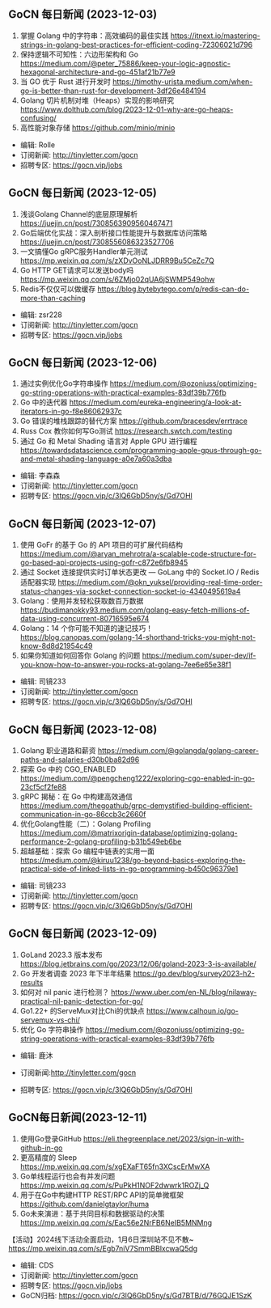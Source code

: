 ## GoCN 每日新闻 (2023-12-03)
1. 掌握 Golang 中的字符串：高效编码的最佳实践 https://itnext.io/mastering-strings-in-golang-best-practices-for-efficient-coding-72306021d796
2. 保持逻辑不可知性：六边形架构和 Go https://medium.com/@peter_75886/keep-your-logic-agnostic-hexagonal-architecture-and-go-451af21b77e9
3. 当 GO 优于 Rust 进行开发时 https://timothy-urista.medium.com/when-go-is-better-than-rust-for-development-3df26e484194
4. Golang 切片机制对堆（Heaps）实现的影响研究 https://www.dolthub.com/blog/2023-12-01-why-are-go-heaps-confusing/
5. 高性能对象存储 https://github.com/minio/minio

- 编辑: Rolle
- 订阅新闻: http://tinyletter.com/gocn
- 招聘专区: https://gocn.vip/jobs 


## GoCN 每日新闻 (2023-12-05)

1. 浅谈Golang Channel的底层原理解析 https://juejin.cn/post/7308563909560467471
2. Go后端优化实战：深入剖析接口性能提升与数据库访问策略 https://juejin.cn/post/7308556086323527706
3. 一文搞懂Go gRPC服务Handler单元测试 https://mp.weixin.qq.com/s/zXDvOoNLJDRR9Bu5CeZc7Q
4. Go HTTP GET请求可以发送body吗 https://mp.weixin.qq.com/s/6ZMjo02qUA6jSWMP549ohw 
5. Redis不仅仅可以做缓存 https://blog.bytebytego.com/p/redis-can-do-more-than-caching

- 编辑: zsr228
- 订阅新闻: http://tinyletter.com/gocn
- 招聘专区: https://gocn.vip/jobs


##  GoCN 每日新闻 (2023-12-06)

1. 通过实例优化Go字符串操作 https://medium.com/@ozoniuss/optimizing-go-string-operations-with-practical-examples-83df39b776fb
2. Go 中的迭代器 https://medium.com/eureka-engineering/a-look-at-iterators-in-go-f8e86062937c
3. Go 错误的堆栈跟踪的替代方案 https://github.com/bracesdev/errtrace
4. Russ Cox 教你如何写Go测试 https://research.swtch.com/testing
5. 通过 Go 和 Metal Shading 语言对 Apple GPU 进行编程 https://towardsdatascience.com/programming-apple-gpus-through-go-and-metal-shading-language-a0e7a60a3dba

- 编辑: 李森森
- 订阅新闻: http://tinyletter.com/gocn
- 招聘专区: https://gocn.vip/c/3lQ6GbD5ny/s/Gd7OHl

## GoCN 每日新闻 (2023-12-07)

1. 使用 GoFr 的基于 Go 的 API 项目的可扩展代码结构 https://medium.com/@aryan_mehrotra/a-scalable-code-structure-for-go-based-api-projects-using-gofr-c872e6fb8945
2. 通过 Socket 连接提供实时订单状态更改 — GoLang 中的 Socket.IO / Redis 适配器实现 https://medium.com/@okn_yuksel/providing-real-time-order-status-changes-via-socket-connection-socket-io-4340495619a4
3. Golang：使用并发轻松获取数百万数据 https://budimanokky93.medium.com/golang-easy-fetch-millions-of-data-using-concurrent-80716595e674
4. Golang：14 个你可能不知道的速记技巧！ https://blog.canopas.com/golang-14-shorthand-tricks-you-might-not-know-8d8d21954c49
5. 如果你知道如何回答你 Golang 的问题 https://medium.com/super-dev/if-you-know-how-to-answer-you-rocks-at-golang-7ee6e65e38f1

- 编辑: 司镜233
- 订阅新闻: http://tinyletter.com/gocn
- 招聘专区: https://gocn.vip/c/3lQ6GbD5ny/s/Gd7OHl

## GoCN 每日新闻 (2023-12-08)

1. Golang 职业道路和薪资 https://medium.com/@golangda/golang-career-paths-and-salaries-d30b0ba82d96
2. 探索 Go 中的 CGO_ENABLED https://medium.com/@pengcheng1222/exploring-cgo-enabled-in-go-23cf5cf2fe88
3. gRPC 揭秘：在 Go 中构建高效通信 https://medium.com/thegoathub/grpc-demystified-building-efficient-communication-in-go-86ccb3c2660f
4. 优化Golang性能（二）：Golang Profiling https://medium.com/@matrixorigin-database/optimizing-golang-performance-2-golang-profiling-b31b549eb6be
5. 超越基础：探索 Go 编程中链表的实用一面 https://medium.com/@kiruu1238/go-beyond-basics-exploring-the-practical-side-of-linked-lists-in-go-programming-b450c96379e1

- 编辑: 司镜233
- 订阅新闻: http://tinyletter.com/gocn
- 招聘专区: https://gocn.vip/c/3lQ6GbD5ny/s/Gd7OHl

## GoCN 每日新闻 (2023-12-09)

1. GoLand 2023.3 版本发布 https://blog.jetbrains.com/go/2023/12/06/goland-2023-3-is-available/
2. Go 开发者调查 2023 年下半年结果 https://go.dev/blog/survey2023-h2-results
3. 如何对 nil panic 进行检测？ https://www.uber.com/en-NL/blog/nilaway-practical-nil-panic-detection-for-go/
4. Go1.22+ 的ServeMux对比Chi的优缺点 https://www.calhoun.io/go-servemux-vs-chi/
5. 优化 Go 字符串操作 https://medium.com/@ozoniuss/optimizing-go-string-operations-with-practical-examples-83df39b776fb

- 编辑: 鹿沐

- 订阅新闻:http://tinyletter.com/gocn
- 招聘专区: https://gocn.vip/c/3lQ6GbD5ny/s/Gd7OHl

## GoCN每日新闻(2023-12-11)

1. 使用Go登录GitHub https://eli.thegreenplace.net/2023/sign-in-with-github-in-go
2. 更高精度的 Sleep https://mp.weixin.qq.com/s/xgEXaFT65fn3XCscErMwXA
3. Go单线程运行也会有并发问题 https://mp.weixin.qq.com/s/PuPkH1NOF2dwwrk1ROZj_Q
4. 用于在Go中构建HTTP REST/RPC API的简单微框架 https://github.com/danielgtaylor/huma
5. Go未来演进：基于共同目标和数据驱动的决策 https://mp.weixin.qq.com/s/Eac56e2NrFB6NeIB5MNMng

【活动】2024线下活动全面启动，1月6日深圳站不见不散~ https://mp.weixin.qq.com/s/Egb7niV7SmmBBlxcwaQ5dg

* 编辑: CDS
* 订阅新闻: http://tinyletter.com/gocn
* 招聘专区: https://gocn.vip/jobs
* GoCN归档: https://gocn.vip/c/3lQ6GbD5ny/s/Gd7BTB/d/76GQJE1SzK
